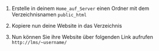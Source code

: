 1. Erstelle in deinem `Home_auf_Server` einen Ordner mit dem Verzeichnisnamen `public_html`

2. Kopiere nun deine Website in das Verzeichnis

3. Nun können Sie ihre Website über folgenden Link aufrufen `http://lms/~username/`
